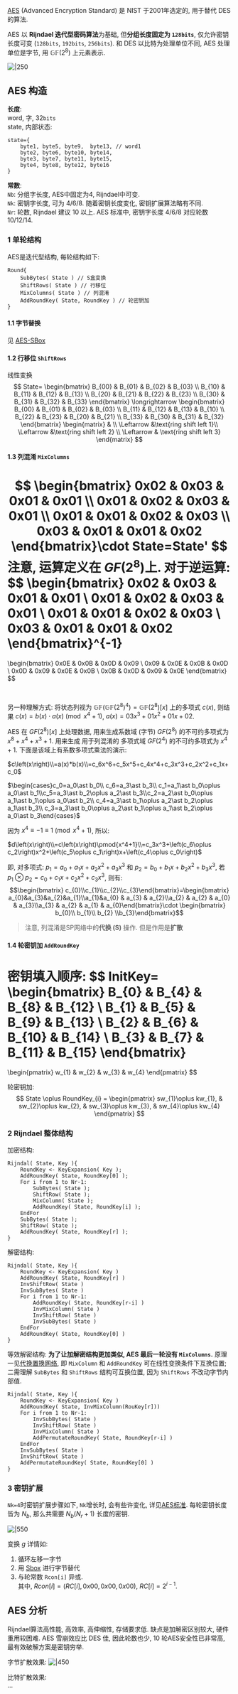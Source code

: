 [AES](../../../paper/crypto/AES-standard.pdf) (Advanced Encryption Standard) 是 NIST 于2001年选定的, 用于替代 DES 的算法.

AES 以 **Rijndael 迭代型密码算法**为基础, 但**分组长度固定为 `128bits`**, 仅允许密钥长度可变 (`128bits`, `192bits`, `256bits`). 和 DES 以比特为处理单位不同, AES 处理单位是字节, 用 $\mathbb{GF}(2^{8})$ 上元素表示.

![|250](../../../../attach/密码学_AES.png)

## AES 构造

**长度**:  
word, 字, 32`bits`   
state, 内部状态:
```
state={
	byte1, byte5, byte9,  byte13, // word1
	byte2, byte6, byte10, byte14,
	byte3, byte7, byte11, byte15,
	byte4, byte8, byte12, byte16
}
```

**常数**:  
`Nb`: 分组字长度, AES中固定为4, Rijndael中可变.  
`Nk`: 密钥字长度, 可为 4/6/8. 随着密钥长度变化, 密钥扩展算法略有不同.  
`Nr`: 轮数, Rijndael 建议 10 以上. AES 标准中, 密钥字长度 4/6/8 对应轮数 10/12/14.

### 1 单轮结构
AES是迭代型结构, 每轮结构如下:
```
Round{
	SubBytes( State ) // S盒变换
	ShiftRows( State ) // 行移位
	MixColumns( State ) // 列混淆
	AddRoundKey( State, RoundKey ) // 轮密钥加
}
```

#### 1.1 字节替换

见 [AES-SBox](AES-SBox.md)

#### 1.2 行移位 `ShiftRows`
线性变换
$$
State=
\begin{bmatrix}
B_{00} & B_{01} & B_{02} & B_{03} \\
B_{10} & B_{11} & B_{12} & B_{13} \\
B_{20} & B_{21} & B_{22} & B_{23} \\
B_{30} & B_{31} & B_{32} & B_{33}
\end{bmatrix}
\longrightarrow
\begin{bmatrix}
B_{00} & B_{01} & B_{02} & B_{03} \\
B_{11} & B_{12} & B_{13} & B_{10} \\
B_{22} & B_{23} & B_{20} & B_{21} \\
B_{33} & B_{30} & B_{31} & B_{32}
\end{bmatrix}
\begin{matrix}
 & \\
\Leftarrow &\text{ring shift left 1}\\
\Leftarrow &\text{ring shift left 2} \\
\Leftarrow & \text{ring shift left 3} 
\end{matrix}
$$

#### 1.3 列混淆 `MixColumns`
$$
\begin{bmatrix}
0x02 & 0x03 & 0x01 & 0x01 \\
0x01 & 0x02 & 0x03 & 0x01 \\
0x01 & 0x01 & 0x02 & 0x03 \\
0x03 & 0x01 & 0x01 & 0x02
\end{bmatrix}\cdot
State=State'
$$
注意, 运算定义在 $GF(2^8)$上.
对于逆运算:
$$
\begin{bmatrix}
0x02 & 0x03 & 0x01 & 0x01 \\
0x01 & 0x02 & 0x03 & 0x01 \\
0x01 & 0x01 & 0x02 & 0x03 \\
0x03 & 0x01 & 0x01 & 0x02
\end{bmatrix}^{-1}
=
\begin{bmatrix}
0x0E & 0x0B & 0x0D & 0x09 \\
0x09 & 0x0E & 0x0B & 0x0D \\
0x0D & 0x09 & 0x0E & 0x0B \\
0x0B & 0x0D & 0x09 & 0x0E
\end{bmatrix}
$$

<br>

另一种理解方式: 将状态列视为 $\mathbb{GF}(\mathbb{GF}(2^{8})^{4})=\mathbb{GF}(2^{8})[x]$ 上的多项式 $c(x)$, 则结果 $c(x)=b(x)\cdot a(x)\pmod{x^{4}+1}$, $a(x)=03x^{3}+01x^{2}+01x+02$.

AES 在 $GF(2^{8})[x]$ 上处理数据, 用来生成系数域 (字节) $GF(2^{8})$ 的不可约多项式为 $x^{8}+x^{4}+x^{3}+1$.  用来生成 用于列混淆的 多项式域 $GF(2^{4})$ 的不可约多项式为 $x^{4}+1$. 下面是该域上有系数多项式乘法的演示: 

$c\left(x\right)\\=a(x)*b(x)\\=c_6x^6+c_5x^5+c_4x^4+c_3x^3+c_2x^2+c_1x+c_0$

$\begin{cases}c_0=a_0\ast b_0\\ c_6=a_3\ast b_3\\ c_1=a_1\ast b_0\oplus a_0\ast b_1\\c_5=a_3\ast b_2\oplus a_2\ast b_3\\c_2=a_2\ast b_0\oplus a_1\ast b_1\oplus a_0\ast b_2\\ c_4=a_3\ast b_1\oplus a_2\ast b_2\oplus a_1\ast b_3\\ c_3=a_3\ast b_0\oplus a_2\ast b_1\oplus a_1\ast b_2\oplus a_0\ast b_3\end{cases}$

因为 $x^{4}\equiv -1\equiv 1\pmod{x^{4}+1}$, 所以: 

$d\left(x\right)\\=c\left(x\right)\pmod{x^4+1}\\=c_3x^3+\left(c_6\oplus c_2\right)x^2+\left(c_5\oplus c_1\right)x+\left(c_4\oplus c_0\right)$

即, 对多项式: $p_1=a_0+a_1x+a_2x^2+a_3x^3$ 和 $p_2=b_0+b_1x+b_2x^2+b_3x^3$, 
若 $p_1\otimes p_2=c_0+c_1x+c_2x^2+c_3x^3$, 则有: $$\begin{bmatrix}
c_{0}\\c_{1}\\c_{2}\\c_{3}\end{bmatrix}=\begin{bmatrix}
a_{0}&a_{3}&a_{2}&a_{1}\\a_{1}&a_{0} & a_{3} & a_{2}\\a_{2} & a_{2} & a_{0} & a_{3}\\a_{3} & a_{2} & a_{1} & a_{0}\end{bmatrix}\cdot \begin{bmatrix}
b_{0}\\ b_{1}\\ b_{2} \\b_{3}\end{bmatrix}$$

> 注意, 列混淆是SP网络中的**代换 (S)** 操作. 但是作用是**扩散**

#### 1.4 轮密钥加 `AddRoundKey`

密钥填入顺序:
$$
InitKey=
\begin{bmatrix}
B_{0} & B_{4} & B_{8} & B_{12} \\
B_{1} & B_{5} & B_{9} & B_{13} \\
B_{2} & B_{6} & B_{10} & B_{14} \\
B_{3} & B_{7} & B_{11} & B_{15}
\end{bmatrix}
=
\begin{pmatrix}
w_{1} & w_{2} & w_{3} & w_{4}
\end{pmatrix}
$$

轮密钥加:
$$
State \oplus RoundKey_{i} = 
\begin{pmatrix}
sw_{1}\oplus kw_{1}, & sw_{2}\oplus kw_{2}, & sw_{3}\oplus kw_{3}, & sw_{4}\oplus kw_{4}
\end{pmatrix}
$$

### 2 Rijndael 整体结构

加密结构:
```
Rijndal( State, Key ){
	RoundKey <- KeyExpansion( Key );
	AddRoundKey( State, RoundKey[0] );
	For i from 1 to Nr-1:
		SubBytes( State );
		ShiftRow( State );
		MixColumn( State );
		AddRoundKey( State, RoundKey[i] );
	EndFor
	SubBytes( State );
	ShiftRow( State );
	AddRoundKey( State, RoundKey[r] );
}
```

解密结构:
```
Rijndal( State, Key ){
	RoundKey <- KeyExpansion( Key )
	AddRoundKey( State, RoundKey[r] )
	InvShiftRow( State )
	InvSubBytes( State )
	For i from 1 to Nr-1:
		AddRoundKey( State, RoundKey[r-i] )
		InvMixColumn( State )
		InvShiftRow( State )
		InvSubBytes( State )
	EndFor
	AddRoundKey( State, RoundKey[0] )
}
```

等效解密结构: **为了让加解密结构更加类似, AES 最后一轮没有 `MixColumns`.** 原理一见[代换置换网络](代换置换网络.md), 即 `MixColumn` 和 `AddRoundKey` 可在线性变换条件下互换位置; 二需理解 `SubBytes` 和 `ShiftRows` 结构可互换位置, 因为 `ShiftRows` 不改动字节内部值.

```
Rijndal( State, Key ){
	RoundKey <- KeyExpansion( Key )
	AddRoundKey( State, InvMixColumn(RouKey[r]))
	For i from 1 to Nr-1:
		InvSubBytes( State )
		InvShiftRow( State )
		InvMixColumn( State )
		AddPermutateRoundKey( State, RoundKey[r-i] )
	EndFor
	InvSubBytes( State )
	InvShiftRow( State )
	AddPermutateRoundKey( State, RoundKey[0] )
}
```

### 3 密钥扩展

`Nk=4`时密钥扩展步骤如下, `Nk`增长时, 会有些许变化, 详见[AES标准](../../../paper/crypto/AES-standard.pdf). 每轮密钥长度皆为 $N_{b}$, 那么共需要 $N_{b}(N_{r}+1)$ 长度的密钥.

![|550](../../../../attach/Pasted%20image%2020230608165056.png)

变换 $g$ 详情如:
1. 循环左移一字节
2. 用 [Sbox](AES-SBox.md) 进行字节替代
3. 与轮常数 `Rcon[i]` 异或.   
其中, $Rcon[i]=(RC[i], 0x00, 0x00, 0x00)$, $RC[i]=2^{i-1}$.

## AES 分析

Rijndael算法高性能, 高效率, 高伸缩性, 存储要求低. 缺点是加解密区别较大, 硬件重用较困难.  AES 雪崩效应比 DES 佳, 因此轮数也少, 10 轮AES安全性已非常高, 最有效破解方案是密钥穷举.

字节扩散效果:
![|450](../../../../attach/密码学_AES雪崩效应.png)

比特扩散效果:  
...
